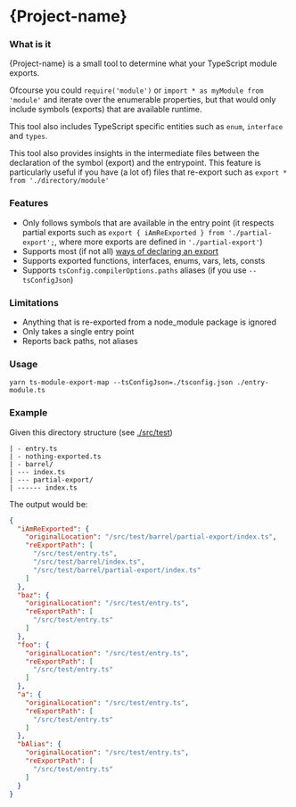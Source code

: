 # {Project-name}

### What is it

{Project-name} is a small tool to determine what your TypeScript module exports.

Ofcourse you could `require('module')` or `import * as myModule from 'module'` and iterate over the enumerable properties, 
but that would only include symbols (exports) that are available runtime.

This tool also includes TypeScript specific entities such as `enum`, `interface` and `types`.

This tool also provides insights in the intermediate files between the declaration of the symbol (export) and the entrypoint.
This feature is particularly useful if you have (a lot of) files that re-export such as 
`export * from './directory/module'`

### Features

- Only follows symbols that are available in the entry point (it respects partial exports such as `export { iAmReExported } from './partial-export';`, where more exports are defined in `'./partial-export'`)
- Supports most (if not all) [ways of declaring an export](https://developer.mozilla.org/en-US/docs/web/javascript/reference/statements/export#syntax)
- Supports exported functions, interfaces, enums, vars, lets, consts
- Supports `tsConfig.compilerOptions.paths` aliases (if you use `--tsConfigJson`)

### Limitations

- Anything that is re-exported from a node_module package is ignored
- Only takes a single entry point
- Reports back paths, not aliases

### Usage

`yarn ts-module-export-map --tsConfigJson=./tsconfig.json ./entry-module.ts`

### Example

Given this directory structure (see [./src/test](./src/test))
```
| - entry.ts
| - nothing-exported.ts
| - barrel/
| --- index.ts
| --- partial-export/
| ------ index.ts
```

The output would be:

```json
{
  "iAmReExported": {
    "originalLocation": "/src/test/barrel/partial-export/index.ts",
    "reExportPath": [
      "/src/test/entry.ts",
      "/src/test/barrel/index.ts",
      "/src/test/barrel/partial-export/index.ts"
    ]
  },
  "baz": {
    "originalLocation": "/src/test/entry.ts",
    "reExportPath": [
      "/src/test/entry.ts"
    ]
  },
  "foo": {
    "originalLocation": "/src/test/entry.ts",
    "reExportPath": [
      "/src/test/entry.ts"
    ]
  },
  "a": {
    "originalLocation": "/src/test/entry.ts",
    "reExportPath": [
      "/src/test/entry.ts"
    ]
  },
  "bAlias": {
    "originalLocation": "/src/test/entry.ts",
    "reExportPath": [
      "/src/test/entry.ts"
    ]
  }
}


```
